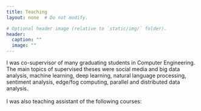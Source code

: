 ```yaml
---
title: Teaching
layout: none  # Do not modify.

# Optional header image (relative to `static/img/` folder).
header:
  caption: ""
  image: ""
---
```


I was co-supervisor of many graduating students in Computer Engineering. The main topics of supervised theses
were social media and big data analysis, machine learning, deep learning, natural language
processing, sentiment analysis, edge/fog computing, parallel and distributed data analysis.
<br><br>
I was also teaching assistant of the following courses:
